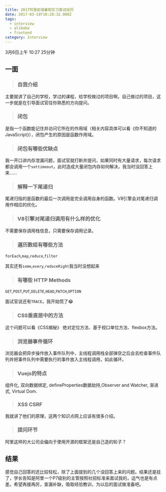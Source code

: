 ```yaml
---
title: 2017阿里前端暑假实习面试经历
date: 2017-03-19T10:28:32.000Z
tags:
  - interview
  - alibaba
  - frontend
category: Interview
---
```



3月6日上午 10:27 25分钟


## 一面

> ### 自我介绍

主要就讲了自己的学校，学过的课程，给学校做过的项目啊，自己做过的项目，这一步就是在引导面试官往你熟悉的方向提问。

<!-- more -->

> ### 闭包

是指一个函数能记住并访问它所在的作用域（相关内容具体可以看《你不知道的JavaScript》），闭包产生的原因是函数作用域。

> ### 闭包有哪些优缺点

我一开口讲内存泄漏问题，面试官就打断并提问，如果同时有大量请求，每次请求都会调用一个`settimeout`，此时造成大量闭包内存如何解决，我当时没回答上来......

> ### 解释一下尾递归

尾递归指的是函数的最后一次调用是完全调用自身的函数。V8引擎会对尾递归调用作相应的优化。

> ### V8引擎对尾递归调用有什么样的优化

不需要保存调用栈信息，只需要保存调用记录。

> ### 遍历数组有哪些方法

`forEach`,`map`,`reduce`,`filter`

其实还有`some`,`every`,`reduceRight`我当时没想起来

> ### 有哪些 HTTP Methods

`GET`,`POST`,`PUT`,`DELETE`,`HEAD`,`PATCH`,`OPTION`

面试官说还有`TRACE`，我开始慌了😂

> ### CSS垂直居中的方法

这个问题可以看《CSS揭秘》 绝对定位方法、基于视口单位方法、flexbox方法。

> ### 浏览器事件循环

浏览器会把异步操作放入事件队列中，主线程调用栈全部弹空之后会去检查事件队列并把事件队列中需要执行的事件放入主线程调用，如此循环。

> ### Vuejs的特点

组件化, 双向数据绑定, defineProperties数据劫持,Observer and Watcher, 渐进式, Virtual Dom.

> ### XSS CSRF

我就讲了他们的原理，这两个知识点网上应该有很多介绍。

> ### 提问环节

阿里这样的大公司会偏向于使用开源的框架还是自己造的轮子？

## 结果

感觉自己回答的还比较轻松，除了上面提到的几个没回答上来的问题。结果还是挂了，学长告知是阿里一个P7级别的主管按照社招标准来面试我的，运气也是有点差。希望再接再厉，查漏补缺，吸取经验教训，为以后的面试做准备吧。


